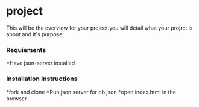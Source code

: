 # project
This will be the overview for your project.you will detail what your projrct is about and it's purpose.
### Requiements
*Have json-server installed
### Installation Instructions
*fork and clone
*Run json server for db.json
*open index.html in the browser

